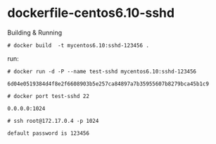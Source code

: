 # dockerfile-centos6.10-sshd

Building & Running

	# docker build  -t mycentos6.10:sshd-123456 .
	
run:

	# docker run -d -P --name test-sshd mycentos6.10:sshd-123456
	
	6d04e0519384d4f8e2f6608903b5e257ca84897a7b35955607b8279bca45b1c9
	
	# docker port test-sshd 22  
	
	0.0.0.0:1024
	
	# ssh root@172.17.0.4 -p 1024
	
	default password is 123456
	